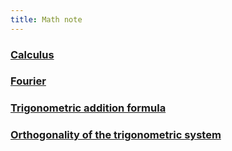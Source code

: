 ```yaml
---
title: Math note
---
```


### [Calculus](https://enginebeast.github.io/math_note/calculus)

### [Fourier](https://enginebeast.github.io/math_note/fourier)

### [Trigonometric addition formula](https://enginebeast.github.io/math_note/trigo_add/)

### [Orthogonality of the trigonometric system](https://enginebeast.github.io/math_note/orthogonal_tri)

